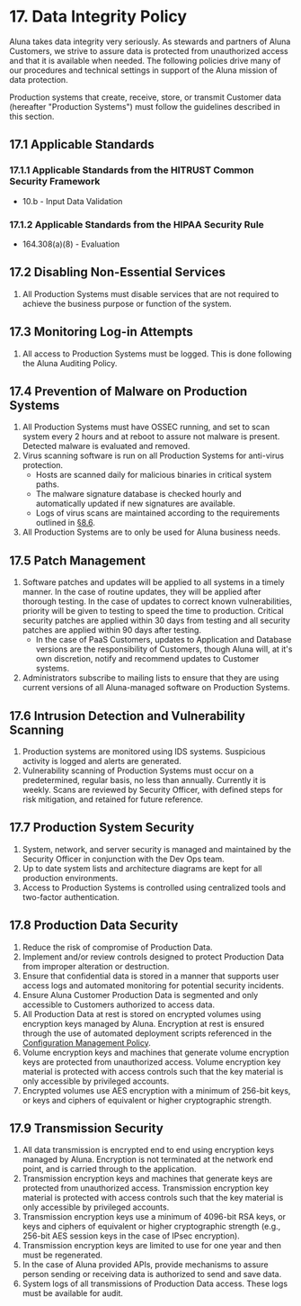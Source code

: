 # 17. Data Integrity Policy

Aluna takes data integrity very seriously. As stewards and partners of Aluna Customers, we strive to assure data is protected from unauthorized access and that it is available when needed. The following policies drive many of our procedures and technical settings in support of the Aluna mission of data protection.

Production systems that create, receive, store, or transmit Customer data (hereafter "Production Systems") must follow the guidelines described in this section.

## 17.1 Applicable Standards

### 17.1.1 Applicable Standards from the HITRUST Common Security Framework

* 10.b - Input Data Validation

### 17.1.2 Applicable Standards from the HIPAA Security Rule

* 164.308(a)(8) - Evaluation

## 17.2 Disabling Non-Essential Services

1. All Production Systems must disable services that are not required to achieve the business purpose or function of the system.

## 17.3 Monitoring Log-in Attempts

1. All access to Production Systems must be logged. This is done following the Aluna Auditing Policy.

## 17.4 Prevention of Malware on Production Systems

1. All Production Systems must have OSSEC running, and set to scan system every 2 hours and at reboot to assure not malware is present. Detected malware is evaluated and removed.
2. Virus scanning software is run on all Production Systems for anti-virus protection.
   * Hosts are scanned daily for malicious binaries in critical system paths.
   * The malware signature database is checked hourly and automatically updated if new signatures are available.
   * Logs of virus scans are maintained according to the requirements outlined in [§8.6](#8.6-audit-log-security-controls-and-backup).
3. All Production Systems are to only be used for Aluna business needs.

## 17.5 Patch Management

1. Software patches and updates will be applied to all systems in a timely manner. In the case of routine updates, they will be applied after thorough testing. In the case of updates to correct known vulnerabilities, priority will be given to testing to speed the time to production. Critical security patches are applied within 30 days from testing and all security patches are applied within 90 days after testing.
    * In the case of PaaS Customers, updates to Application and Database versions are the responsibility of Customers, though Aluna will, at it's own discretion, notify and recommend updates to Customer systems.
2. Administrators subscribe to mailing lists to ensure that they are using current versions of all Aluna-managed software on Production Systems.

## 17.6 Intrusion Detection and Vulnerability Scanning

1. Production systems are monitored using IDS systems. Suspicious activity is logged and alerts are generated.
2. Vulnerability scanning of Production Systems must occur on a predetermined, regular basis, no less than annually. Currently it is weekly. Scans are reviewed by Security Officer, with defined steps for risk mitigation, and retained for future reference.

## 17.7 Production System Security

1. System, network, and server security is managed and maintained by the Security Officer in conjunction with the Dev Ops team.
2. Up to date system lists and architecture diagrams are kept for all production environments.
3. Access to Production Systems is controlled using centralized tools and two-factor authentication.

## 17.8 Production Data Security

1. Reduce the risk of compromise of Production Data.
2. Implement and/or review controls designed to protect Production Data from improper alteration or destruction.
3. Ensure that confidential data is stored in a manner that supports user access logs and automated monitoring for potential security incidents.
4. Ensure Aluna Customer Production Data is segmented and only accessible to Customers authorized to access data.
5. All Production Data at rest is stored on encrypted volumes using encryption keys managed by Aluna. Encryption at rest is ensured through the use of automated deployment scripts referenced in the [Configuration Management Policy](#9.-configuration-management-policy).
6. Volume encryption keys and machines that generate volume encryption keys are protected from unauthorized access. Volume encryption key material is protected with access controls such that the key material is only accessible by privileged accounts.
7. Encrypted volumes use AES encryption with a minimum of 256-bit keys, or keys and ciphers of equivalent or higher cryptographic strength.

## 17.9 Transmission Security

1. All data transmission is encrypted end to end using encryption keys managed by Aluna. Encryption is not terminated at the network end point, and is carried through to the application.
2. Transmission encryption keys and machines that generate keys are protected from unauthorized access. Transmission encryption key material is protected with access controls such that the key material is only accessible by privileged accounts.
3. Transmission encryption keys use a minimum of 4096-bit RSA keys, or keys and ciphers of equivalent or higher cryptographic strength (e.g., 256-bit AES session keys in the case of IPsec encryption).
4. Transmission encryption keys are limited to use for one year and then must be regenerated.
5. In the case of Aluna provided APIs, provide mechanisms to assure person sending or receiving data is authorized to send and save data.
6. System logs of all transmissions of Production Data access. These logs must be available for audit.

